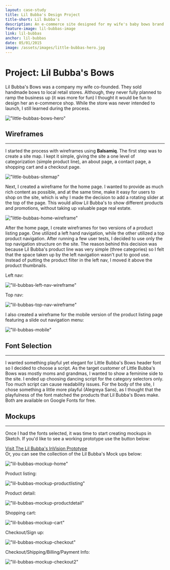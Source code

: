 ```yaml
---
layout: case-study
title: Lil Bubba's Design Project
title-short: Lil Bubba's
description: An e-commerce site designed for my wife's baby bows brand. Work included wireframing, font selection, and responsive site design. This may be an older project but it nails the fundamentals of e-commerce.
feature-image: lil-bubbas-image
link: lil-bubbas
anchor: lil-bubbas
date: 05/01/2015
image: /assets/images/little-bubbas-hero.jpg
---
```


# Project: Lil Bubba's Bows

Lil Bubba's Bows was a company my wife co-founded. They sold handmade bows to local retail stores. Although, they never fully planned to ramp the business up (it was more for fun) I thought it would be fun to design her an e-commerce shop. While the store was never intended to launch, I still learned during the process.

!["little-bubbas-bows-hero"](/assets/images/lil-bubbas.png)

## Wireframes
---

I started the process with wireframes using **Balsamiq**.  The first step was to create a site map. I kept it simple, giving the site a one level of categorization (simple product line), an about page, a contact page, a shopping cart and a checkout page.

!["little-bubbas-sitemap"](/assets/images/lilbubbas-wireframe-sitemap.png)

Next, I created a wireframe for the home page. I wanted to provide as much rich content as possible, and at the same time, make it easy for users to shop on the site, which is why I made the decision to add a rotating slider at the top of the page. This would allow Lil Bubba's to show different products and promotions, without taking up valuable page real estate.

!["little-bubbas-home-wireframe"](/assets/images/lilbubbas-wireframe-home.png)

After the home page, I create wireframes for two versions of a product listing page. One utilized a left hand navigation, while the other utilized a top product navigation. After running a few user tests, I decided to use only the top navigation structure on the site. The reason behind this decision was because Lil Bubba's product line was very simple (three categories) so I felt that the space taken up by the left navigation wasn't put to good use. Instead of putting the product filter in the left nav, I moved it above the product thumbnails.

Left nav:

!["lil-bubbas-left-nav-wireframe"](/assets/images/lilbubbas-wireframe-productlisting1.png)

Top nav:

!["lil-bubbas-top-nav-wireframe"](/assets/images/lilbubbas-wireframe-productlisting2.png)

I also created a wireframe for the mobile version of the product listing page featuring a slide out navigation menu:

!["lil-bubbas-mobile"](/assets/images/lilbubbas-wireframe-mobile.png)

## Font Selection
---

I wanted something playful yet elegant for Little Bubba's Bows header font so I decided to choose a script. As the target customer of Little Bubba's Bows was mostly moms and grandmas, I wanted to show a feminine side to the site. I ended up choosing dancing script for the category selectors only. Too much script can cause readability issues. For the body of the site, I chose something a little more playful (Alegreya Sans), as I thought that the playfulness of the font matched the products that Lil Bubba's Bows make. Both are available on Google Fonts for free.

## Mockups
---

Once I had the fonts selected, it was time to start creating mockups in Sketch. If you'd like to see a working prototype use the button below:

<div class="case-button">
  <a href="https://invis.io/WV4YF3OHD#/115089785_Home_Page_Slide_2" target="_blank">
    <div class="learn-button">Visit The Lil Bubba's InVision Prototype</div>
  </a>
</div>
Or, you can see the collection of the Lil Bubba's Mock ups below:

!["lil-bubbas-mockup-home"](/assets/images/lilbubbas-mockup-home.png)

Product listing:

!["lil-bubbas-mockup-productlisting"](/assets/images/lilbubbas-mockup-productlisting.png)

Product detail:

!["lil-bubbas-mockup-productdetail"](/assets/images/lilbubbas-mockup-productdetail.png)

Shopping cart:

!["lil-bubbas-mockup-cart"](/assets/images/lilbubbas-mockup-cart.png)

Checkout/Sign up:

!["lil-bubbas-mockup-checkout"](/assets/images/lilbubbas-mockup-checkout.png)

Checkout/Shipping/Billing/Payment Info:

!["lil-bubbas-mockup-checkout2"](/assets/images/lilbubbas-mockup-checkout2.png)
